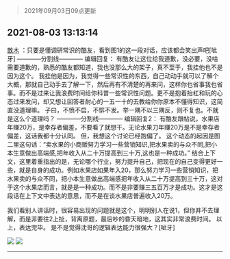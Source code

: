 > 2021年09月03日09点更新
<link rel="stylesheet" href="https://cdn.jsdelivr.net/gh/taotie6/sampleJSON@main/css/photo_show.css">


 ## 2021-08-03 13:13:14 

 [㪚木](https://www.coolapk.com/feed/28875663?shareKey=MDMxYjJmZjVjYmNlNjEzMTc4MmQ~) ：只要是懂调研常识的酷友，看到图1的这一段对话，应该都会笑出声吧[呲牙]
————分割线————
编辑回复：
有酷友让这位给我道歉，没必要，没啥需要道歉的，熟悉的酷友都知道，我也没那么大的架子，真不至于，我挂他也不是因为这个。
我挂他是因为，我觉得一些常识性的东西<!--break-->，自己动动手就可以了解个大概，那就自己动手去了解一下，然后再有不清楚的再来问，这样你也省事我也省事。而不是过来让我浪费时间给你科普一些常识性问题。更不是抱着抬杠和玩的心态过来发问，却又想让回答者耐心的一五一十的去教给你你原本不懂得知识，这简直没道理嘛。
子曰，不愤不启，不悱不发。举一隅不以三隅反，则不复也。不就是这么个道理吗？
————分割线————
编辑回复2：
有酷友跟帖说，水果店年赚20万，是幸存者偏差，不要看了就想干。无论水果刀年赚20万是不是幸存者偏差，这话我都十分认同。
但，我想这个讨论已经跑偏了。
这个动态的起因是图二里这句话：“卖水果的小商贩努力学习一些营销知识,把水果卖的与众不同,把小本生意做出高端感,把年收入从二十万提高到三十万,这也是一种成功。”
结合上下文，这里着重指出的是，无论哪个行业，努力提升自己，把现在的自己变得更好一些，就是自身的成功。例如水果店如果年入20，那么努力学习一些营销知识，把水果卖的与众不同，把小本生意做出高端感把年收入从二十万提高到三十万，这对于这个水果店而言，就是是一种成功。而不是非要赚三五百万才是成功。这才是这段话在上下文中表达的意思，而不是在谈水果店普遍收入20万。

我们看别人讲话时，很容易出现的问题就是这个，明明别人在说1，但你并不去理解，而是非要往2上扯，背离原题，最后吵的昏天暗地，这其实非常浪费时间。
以上，表达完毕。
是不是觉得沈哥的逻辑表达能力很强大？[呲牙] 

<div class="album">
<img class="img-item" src="http://image.coolapk.com/feed/2021/0803/13/1081091_46ffe997_7781_1827@1047x7907.jpeg" />
<img class="img-item" src="http://image.coolapk.com/feed/2021/0803/12/1081091_8a16658f_3221_6938@1080x2447.jpeg" />
</div>

 ------- 

